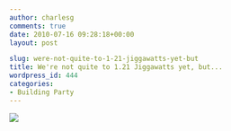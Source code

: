 ```yaml
---
author: charlesg
comments: true
date: 2010-07-16 09:28:18+00:00
layout: post

slug: were-not-quite-to-1-21-jiggawatts-yet-but
title: We're not quite to 1.21 Jiggawatts yet, but...
wordpress_id: 444
categories:
- Building Party
---
```


![](http://www.etotheipiplusone.net/pics/jiggawatt.jpg)
